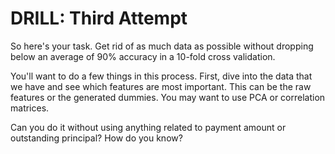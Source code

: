 # DRILL: Third Attempt
So here's your task. Get rid of as much data as possible without dropping below an average of 90% accuracy in a 10-fold cross validation.

You'll want to do a few things in this process. First, dive into the data that we have and see which features are most important. This can be the raw features or the generated dummies. You may want to use PCA or correlation matrices.

Can you do it without using anything related to payment amount or outstanding principal? How do you know?

